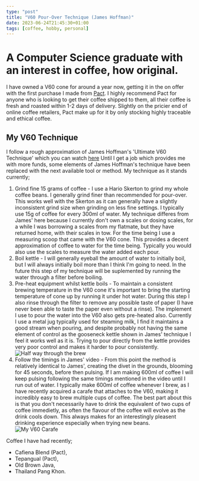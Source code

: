 ```yaml
---
type: "post"
title: "V60 Pour-Over Technique (James Hoffman)"
date: 2023-06-24T21:45:30+01:00
tags: [coffee, hobby, personal]
---
```

# A Computer Science graduate with an interest in coffee, how original.

I have owned a V60 cone for around a year now, getting it in the on offer with the first purchase I made from [Pact](https://www.pactcoffee.com). I highly recommend Pact for anyone who is looking to get their coffee shipped to them, all their coffee is fresh and roasted within 1-2 days of delivery. Slightly on the pricier end of online coffee retailers, Pact make up for it by only stocking highly traceable and ethical coffee. 

## My V60 Technique

I follow a rough approximation of James Hoffman's 'Ultimate V60 Technique' which you can watch [here](https://www.youtube.com/watch?v=AI4ynXzkSQo) Until I get a job which provides me with more funds, some elements of James Hoffman's technique have been replaced with the next available tool or method. My technique as it stands currently;

1. Grind fine 15 grams of coffee - I use a Hario Skerton to grind my whole coffee beans. I generally grind finer than recommended for pour-over. This works well with the Skerton as it can generally have a slightly inconsistent grind size when grinding on less fine settings. I typically use 15g of coffee for every 300ml of water. My technique differes from James' here because I currently don't own a scales or dosing scales, for a while I was borrowing a scales from my flatmate, but they have returned home, with their scales in tow. For the time being I use a measuring scoop that came with the V60 cone. This provides a decent approximation of coffee to water for the time being. Typically you would also use the scales to measure the water added each pour.
2. Boil kettle - I will generally eyeball the amount of water to initially boil, but I will always initially boil more than I think I'm going to need. In the future this step of my technique will be suplemented by running the water through a filter before boiling.
3. Pre-heat equipment whilst kettle boils - To maintain a consistent brewing temperature in the V60 cone it's important to bring the starting temperature of cone up by running it under hot water. During this step I also rinse through the filter to remove any possible taste of paper (I have never been able to taste the paper even without a rinse). The implement I use to pour the water into the V60 also gets pre-heated also. Currently I use a metal jug typically used for steaming milk, I find it maintains a good stream when pouring, and despite probably not having the same element of control as the gooseneck kettle shown in James' technique I feel it works well as it is. Trying to pour directly from the kettle provides very poor control and makes it harder to pour consistently. ![Half way through the brew](v60.png)
4. Follow the timings in James' video - From this point the method is relatively identical to James', creating the divet in the grounds, blooming for 45 seconds, before then pulsing. If I am making 600ml of coffee I will keep pulsing following the same timings mentioned in the video until I run out of water. I typically make 600ml of coffee whenever I brew, as I have recently acquired a carafe that attaches to the V60, making it incredibly easy to brew multiple cups of coffee. The best part about this is that you don't necessarily have to drink the equivalent of two cups of coffee immedietly, as often the flavour of the coffee will evolve as the drink cools down. This always makes for an interestingly pleasent drinking experience especially when trying new beans. ![My V60 Carafe](carafe.png)

Coffee I have had recently;
- Cafiena Blend (Pact),
- Tepangual (Pact),
- Old Brown Java,
- Thailand Pang Khon.


